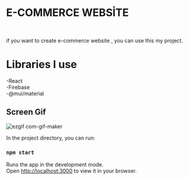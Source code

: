 <h1>E-COMMERCE WEBSİTE</h1> </br>

if you want to create e-commerce website , you can use this my project.


<h1>Libraries I use </br></h1>


-React </br>
-Firebase </br>
-@mui/material


<h2>Screen Gif</h2>



![ezgif com-gif-maker](https://user-images.githubusercontent.com/72045966/162375830-62b6fde7-f4e5-40cf-a0fe-f75457e7a8c1.gif)


In the project directory, you can run:
### `npm start`

Runs the app in the development mode.\
Open [http://localhost:3000](http://localhost:3000) to view it in your browser.

